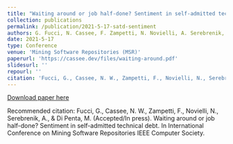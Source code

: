 ```yaml
---
title: "Waiting around or job half-done? Sentiment in self-admitted technical debt"
collection: publications
permalink: /publication/2021-5-17-satd-sentiment
authors: G. Fucci, N. Cassee, F. Zampetti, N. Novielli, A. Serebrenik, M. Di Penta
date: 2021-5-17
type: Conference
venue: 'Mining Software Repositories (MSR)'
paperurl: 'https://cassee.dev/files/waiting-around.pdf'
slidesurl: ''
repourl: ''
citation: 'Fucci, G., Cassee, N. W., Zampetti, F., Novielli, N., Serebrenik, A., &amp; Di Penta, M. (Accepted/In press). Waiting around or job half-done? Sentiment in self-admitted technical debt. In International Conference on Mining Software Repositories IEEE Computer Society.'
---
```


<a href='https://cassee.dev/files/waiting-around.pdf'>Download paper here</a>

Recommended citation: Fucci, G., Cassee, N. W., Zampetti, F., Novielli, N., Serebrenik, A., & Di Penta, M. (Accepted/In press). Waiting around or job half-done? Sentiment in self-admitted technical debt. In International Conference on Mining Software Repositories IEEE Computer Society.